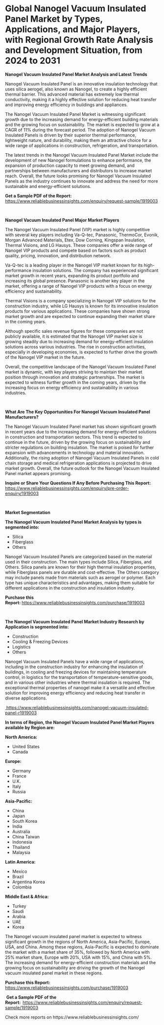 <p><h1>Global Nanogel Vacuum Insulated Panel Market by Types, Applications, and Major Players, with Regional Growth Rate Analysis and Development Situation, from 2024 to 2031</h1></p><p><strong>Nanogel Vacuum Insulated Panel Market Analysis and Latest Trends</strong></p>
<p><p>Nanogel Vacuum Insulated Panel is an innovative insulation technology that uses silica aerogel, also known as Nanogel, to create a highly efficient thermal barrier. This advanced material has extremely low thermal conductivity, making it a highly effective solution for reducing heat transfer and improving energy efficiency in buildings and appliances.</p><p>The Nanogel Vacuum Insulated Panel Market is witnessing significant growth due to the increasing demand for energy-efficient building materials and the growing focus on sustainability. The market is expected to grow at a CAGR of 11% during the forecast period. The adoption of Nanogel Vacuum Insulated Panels is driven by their superior thermal performance, lightweight nature, and durability, making them an attractive choice for a wide range of applications in construction, refrigeration, and transportation.</p><p>The latest trends in the Nanogel Vacuum Insulated Panel Market include the development of new Nanogel formulations to enhance performance, the expansion of production capacity to meet growing demand, and partnerships between manufacturers and distributors to increase market reach. Overall, the future looks promising for Nanogel Vacuum Insulated Panels as the industry continues to innovate and address the need for more sustainable and energy-efficient solutions.</p></p>
<p><strong>Get a Sample PDF of the Report:&nbsp;</strong> <a href="https://www.reliablebusinessinsights.com/enquiry/request-sample/1919003">https://www.reliablebusinessinsights.com/enquiry/request-sample/1919003</a></p>
<p>&nbsp;</p>
<p><strong>Nanogel Vacuum Insulated Panel Major Market Players</strong></p>
<p><p>The Nanogel Vacuum Insulated Panel (VIP) market is highly competitive with several key players including Va-Q-tec, Panasonic, ThermoCor, Evonik, Morgan Advanced Materials, Etex, Dow Corning, Kingspan Insulation, Thermal Visions, and LG Hausys. These companies offer a wide range of Nanogel VIP products and compete based on factors such as product quality, pricing, innovation, and distribution network.</p><p>Va-Q-tec is a leading player in the Nanogel VIP market known for its high-performance insulation solutions. The company has experienced significant market growth in recent years, expanding its product portfolio and increasing its global presence. Panasonic is another key player in the market, offering a range of Nanogel VIP products with a focus on energy efficiency and sustainability.</p><p>Thermal Visions is a company specializing in Nanogel VIP solutions for the construction industry, while LG Hausys is known for its innovative insulation products for various applications. These companies have shown strong market growth and are expected to continue expanding their market share in the coming years.</p><p>Although specific sales revenue figures for these companies are not publicly available, it is estimated that the Nanogel VIP market size is growing steadily due to increasing demand for energy-efficient insulation solutions across various industries. The rise in construction activities, especially in developing economies, is expected to further drive the growth of the Nanogel VIP market in the future.</p><p>Overall, the competitive landscape of the Nanogel Vacuum Insulated Panel market is dynamic, with key players striving to maintain their market position through innovation and strategic partnerships. The market is expected to witness further growth in the coming years, driven by the increasing focus on energy efficiency and sustainability in various industries.</p></p>
<p>&nbsp;</p>
<p><strong>What Are The Key Opportunities For Nanogel Vacuum Insulated Panel Manufacturers?</strong></p>
<p><p>The Nanogel Vacuum Insulated Panel market has shown significant growth in recent years due to the increasing demand for energy-efficient solutions in construction and transportation sectors. This trend is expected to continue in the future, driven by the growing focus on sustainability and stricter regulations on building insulation. The market is poised for further expansion with advancements in technology and material innovation. Additionally, the rising adoption of Nanogel Vacuum Insulated Panels in cold chain storage and medical refrigeration applications is projected to drive market growth. Overall, the future outlook for the Nanogel Vacuum Insulated Panel market appears promising.</p></p>
<p><strong>Inquire or Share Your Questions If Any Before Purchasing This Report:</strong> <a href="https://www.reliablebusinessinsights.com/enquiry/pre-order-enquiry/1919003">https://www.reliablebusinessinsights.com/enquiry/pre-order-enquiry/1919003</a></p>
<p>&nbsp;</p>
<p><strong>Market Segmentation</strong></p>
<p><strong>The Nanogel Vacuum Insulated Panel Market Analysis by types is segmented into:</strong></p>
<p><ul><li>Silica</li><li>Fiberglass</li><li>Others</li></ul></p>
<p><p>Nanogel Vacuum Insulated Panels are categorized based on the material used in their construction. The main types include Silica, Fiberglass, and Others. Silica panels are known for their high thermal insulation properties, while Fiberglass panels are durable and cost-effective. The Others category may include panels made from materials such as aerogel or polymer. Each type has unique characteristics and advantages, making them suitable for different applications in the construction and insulation industry.</p></p>
<p><strong>Purchase this Report:&nbsp;</strong><a href="https://www.reliablebusinessinsights.com/purchase/1919003">https://www.reliablebusinessinsights.com/purchase/1919003</a></p>
<p>&nbsp;</p>
<p><strong>The Nanogel Vacuum Insulated Panel Market Industry Research by Application is segmented into:</strong></p>
<p><ul><li>Construction</li><li>Cooling & Freezing Devices</li><li>Logistics</li><li>Others</li></ul></p>
<p><p>Nanogel Vacuum Insulated Panels have a wide range of applications, including in the construction industry for enhancing the insulation of buildings, in cooling and freezing devices for maintaining temperature control, in logistics for the transportation of temperature-sensitive goods, and in various other industries where thermal insulation is required. The exceptional thermal properties of nanogel make it a versatile and effective solution for improving energy efficiency and reducing heat transfer in diverse applications.</p></p>
<p><a href="https://www.reliablebusinessinsights.com/nanogel-vacuum-insulated-panel-r1919003">&nbsp;https://www.reliablebusinessinsights.com/nanogel-vacuum-insulated-panel-r1919003</a></p>
<p><strong>In terms of Region, the Nanogel Vacuum Insulated Panel Market Players available by Region are:</strong></p>
<p>
    <p> <strong> North America: </strong>
        <ul>
            <li>United States</li>
            <li>Canada</li>
        </ul>
        </p> 
    <p> <strong> Europe: </strong>
        <ul>
            <li>Germany</li>
            <li>France</li>
            <li>U.K.</li>
            <li>Italy</li>
            <li>Russia</li>
        </ul>
        </p> 
    <p> <strong> Asia-Pacific: </strong>
        <ul>
            <li>China</li>
            <li>Japan</li>
            <li>South Korea</li>
            <li>India</li>
            <li>Australia</li>
            <li>China Taiwan</li>
            <li>Indonesia</li>
            <li>Thailand</li>
            <li>Malaysia</li>
        </ul>
        </p> 
    <p> <strong> Latin America: </strong>
        <ul>
            <li>Mexico</li>
            <li>Brazil</li>
            <li>Argentina Korea</li>
            <li>Colombia</li>
        </ul>
        </p> 
    <p> <strong> Middle East & Africa: </strong>
        <ul>
            <li>Turkey</li>
            <li>Saudi</li>
            <li>Arabia</li>
            <li>UAE</li>
            <li>Korea</li>
        </ul>
    </p>
    </p>
<p><p>The Nanogel vacuum insulated panel market is expected to witness significant growth in the regions of North America, Asia-Pacific, Europe, USA, and China. Among these regions, Asia-Pacific is expected to dominate the market with a market share of 35%, followed by North America with 25% market share, Europe with 20%, USA with 15%, and China with 5%. The increasing demand for energy-efficient construction materials and the growing focus on sustainability are driving the growth of the Nanogel vacuum insulated panel market in these regions.</p></p>
<p><strong>Purchase this Report: </strong><a href="https://www.reliablebusinessinsights.com/purchase/1919003">https://www.reliablebusinessinsights.com/purchase/1919003</a></p>
<p>&nbsp;<strong>Get a Sample PDF of the Report:&nbsp;&nbsp;</strong><a href="https://www.reliablebusinessinsights.com/enquiry/request-sample/1919003">https://www.reliablebusinessinsights.com/enquiry/request-sample/1919003</a></p>
<p><strong></strong></p>
<p>Check more reports on https://www.reliablebusinessinsights.com/</p>